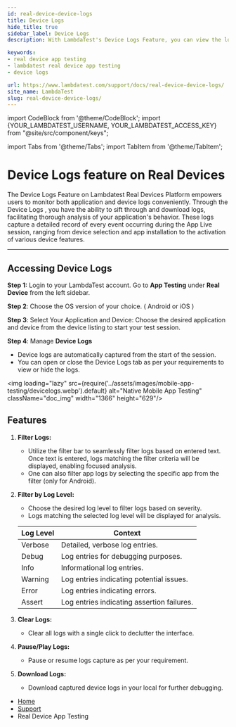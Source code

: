 ```yaml
---
id: real-device-device-logs
title: Device Logs
hide_title: true
sidebar_label: Device Logs
description: With LambdaTest's Device Logs Feature, you can view the logs for the running app and the device during session. You can filter and download the logs for further analysis.

keywords:
- real device app testing 
- lambdatest real device app testing
- device logs

url: https://www.lambdatest.com/support/docs/real-device-device-logs/
site_name: LambdaTest
slug: real-device-device-logs/
---
```


import CodeBlock from '@theme/CodeBlock';
import {YOUR_LAMBDATEST_USERNAME, YOUR_LAMBDATEST_ACCESS_KEY} from "@site/src/component/keys";

import Tabs from '@theme/Tabs';
import TabItem from '@theme/TabItem';

<script type="application/ld+json"
      dangerouslySetInnerHTML={{ __html: JSON.stringify({
       "@context": "https://schema.org",
        "@type": "BreadcrumbList",
        "itemListElement": [{
          "@type": "ListItem",
          "position": 1,
          "name": "LambdaTest",
          "item": "https://www.lambdatest.com"
        },{
          "@type": "ListItem",
          "position": 2,
          "name": "Support",
          "item": "https://www.lambdatest.com/support/docs/"
        },{
          "@type": "ListItem",
          "position": 3,
          "name": "Native Mobile App Testing",
          "item": "https://www.lambdatest.com/support/docs/real-device-device-logs/"
        }]
      })
    }}
></script>

# Device Logs feature on Real Devices

The Device Logs Feature on Lambdatest Real Devices Platform empowers users to monitor both application and device logs conveniently. Through the Device Logs , you have the ability to sift through and download logs, facilitating thorough analysis of your application's behavior. These logs capture a detailed record of every event occurring during the App Live session, ranging from device selection and app installation to the activation of various device features.


***

## Accessing Device Logs

**Step 1:** Login to your LambdaTest account. Go to **App Testing** under **Real Device** from the left sidebar.

**Step 2**: Choose the OS version of your choice. ( Android or iOS )

**Step 3**: Select Your Application and Device: Choose the desired application and device from the device listing to start your test session.

**Step 4**: Manage **Device Logs**
- Device logs are automatically captured from the start of the session.
- You can open or close the Device Logs tab as per your requirements to view or hide the logs.

<img loading="lazy" src={require('../assets/images/mobile-app-testing/devicelogs.webp').default} alt="Native Mobile App Testing"  className="doc_img" width="1366" height="629"/>


## Features 

1. **Filter Logs:**
   - Utilize the filter bar to seamlessly filter logs based on entered text. Once text is entered, logs matching the filter criteria will be displayed, enabling focused analysis.
   - One can also filter app logs by selecting the specific app from the filter (only for Android).

2. **Filter by Log Level:**
   - Choose the desired log level to filter logs based on severity.
   - Logs matching the selected log level will be displayed for analysis.

   | Log Level | Context                                       |
   |-----------|-----------------------------------------------|
   | Verbose   | Detailed, verbose log entries.               |
   | Debug     | Log entries for debugging purposes.           |
   | Info      | Informational log entries.                    |
   | Warning   | Log entries indicating potential issues.      |
   | Error     | Log entries indicating errors.                |
   | Assert    | Log entries indicating assertion failures.    |

3. **Clear Logs:**
   - Clear all  logs with a single click to declutter the interface.

4. **Pause/Play Logs:**
   - Pause or resume logs capture as per your requirement.

5. **Download Logs:**
   - Download captured device logs in your local for further debugging.


<nav aria-label="breadcrumbs">
  <ul className="breadcrumbs">
    <li className="breadcrumbs__item">
      <a className="breadcrumbs__link" href="https://www.lambdatest.com">
        Home
      </a>
    </li>
    <li className="breadcrumbs__item">
      <a className="breadcrumbs__link" target="_self" href="https://www.lambdatest.com/support/docs/">
        Support
      </a>
    </li>
    <li className="breadcrumbs__item breadcrumbs__item--active">
      <span className="breadcrumbs__link">
        Real Device App Testing
      </span>
    </li>
  </ul>
</nav>